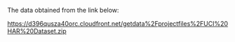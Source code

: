 The data obtained from the link below:

https://d396qusza40orc.cloudfront.net/getdata%2Fprojectfiles%2FUCI%20HAR%20Dataset.zip 
